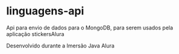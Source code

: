 <h1>linguagens-api</h1>

Api para envio de dados para o MongoDB, para serem usados pela aplicação stickersAlura

Desenvolvido durante a Imersão Java Alura